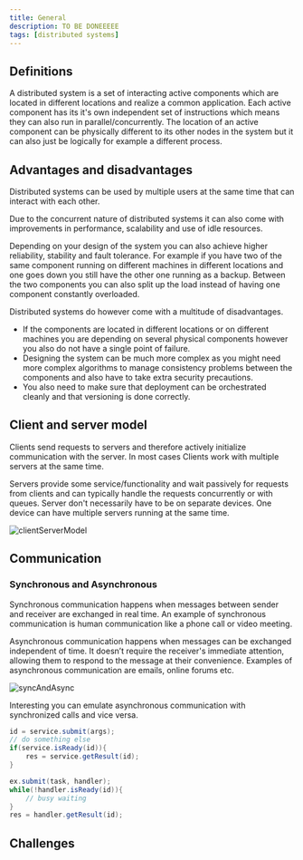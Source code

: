 ```yaml
---
title: General
description: TO BE DONEEEEE
tags: [distributed systems]
---
```


## Definitions

A distributed system is a set of interacting active components which are located in different locations and realize a common application. Each active component has its it's own independent set of instructions which means they can also run in parallel/concurrently. The location of an active component can be physically different to its other nodes in the system but it can also just be logically for example a different process.

## Advantages and disadvantages

Distributed systems can be used by multiple users at the same time that can interact with each other.

Due to the concurrent nature of distributed systems it can also come with improvements in performance, scalability and use of idle resources.

Depending on your design of the system you can also achieve higher reliability, stability and fault tolerance. For example if you have two of the same component running on different machines in different locations and one goes down you still have the other one running as a backup. Between the two components you can also split up the load instead of having one component constantly overloaded.

Distributed systems do however come with a multitude of disadvantages.

- If the components are located in different locations or on different machines you are depending on several physical components however you also do not have a single point of failure.
- Designing the system can be much more complex as you might need more complex algorithms to manage consistency problems between the components and also have to take extra security precautions.
- You also need to make sure that deployment can be orchestrated cleanly and that versioning is done correctly.

## Client and server model

Clients send requests to servers and therefore actively initialize communication with the server. In most cases Clients work with multiple servers at the same time.

Servers provide some service/functionality and wait passively for requests from clients and can typically handle the requests concurrently or with queues. Server don't necessarily have to be on separate devices. One device can have multiple servers running at the same time.

![clientServerModel](/img/programming/clientServerModel.png)

## Communication

### Synchronous and Asynchronous

Synchronous communication happens when messages between sender and receiver are exchanged in real time. An example of synchronous communication is human communication like a phone call or video meeting.

Asynchronous communication happens when messages can be exchanged independent of time. It doesn’t require the receiver's immediate attention, allowing them to respond to the message at their convenience. Examples of asynchronous communication are emails, online forums etc.

![syncAndAsync](/img/programming/syncAndAsync.png)

Interesting you can emulate asynchronous communication with synchronized calls and vice versa.

```java title="Emulation of async call"
id = service.submit(args);
// do something else
if(service.isReady(id)){
    res = service.getResult(id);
}
```

```java title="Emulation of sync call"
ex.submit(task, handler);
while(!handler.isReady(id)){
    // busy waiting
}
res = handler.getResult(id);
```

## Challenges
